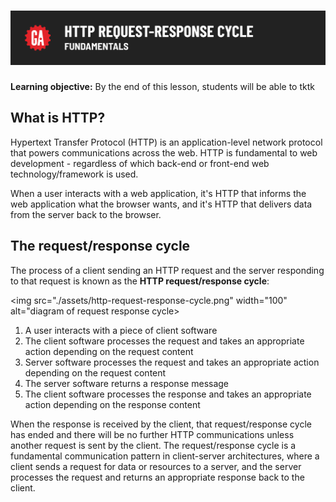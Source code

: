 # ![HTTP Request Response Cycle - Fundamentals](./assets/hero.png)

**Learning objective:** By the end of this lesson, students will be able to tktk

## What is HTTP? 

Hypertext Transfer Protocol (HTTP) is an application-level network protocol that powers communications across the web. HTTP is fundamental to web development - regardless of which back-end or front-end web technology/framework is used.

When a user interacts with a web application, it's HTTP that informs the web application what the browser wants, and it's HTTP that delivers data from the server back to the browser. 

## The request/response cycle

The process of a client sending an HTTP request and the server responding to that request is known as the **HTTP request/response cycle**:

<img src="./assets/http-request-response-cycle.png" width="100" alt="diagram of request response cycle>

1. A user interacts with a piece of client software
2. The client software processes the request and takes an appropriate action depending on the request content
3. Server software processes the request and takes an appropriate action depending on the request content
4. The server software returns a response message
5. The client software processes the response and takes an appropriate action depending on the response content

When the response is received by the client, that request/response cycle has ended and there will be no further HTTP communications unless another request is sent by the client. The request/response cycle is a fundamental communication pattern in client-server architectures, where a client sends a request for data or resources to a server, and the server processes the request and returns an appropriate response back to the client.

